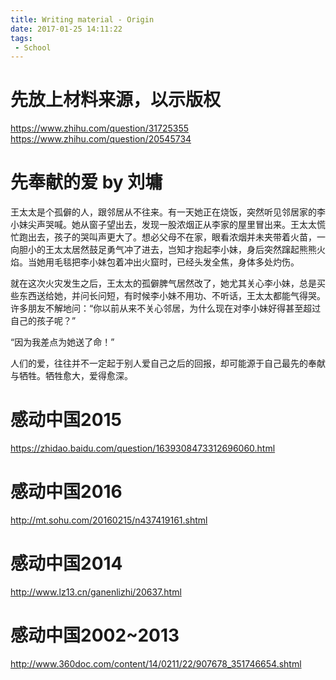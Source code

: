 ```yaml
---
title: Writing material - Origin
date: 2017-01-25 14:11:22
tags:
 - School
---
```


# 先放上材料来源，以示版权

https://www.zhihu.com/question/31725355
https://www.zhihu.com/question/20545734

# 先奉献的爱 by 刘墉

王太太是个孤僻的人，跟邻居从不往来。有一天她正在烧饭，突然听见邻居家的李小妹尖声哭喊。她从窗子望出去，发现一股浓烟正从李家的屋里冒出来。王太太慌忙跑出去，孩子的哭叫声更大了。想必父母不在家，眼看浓烟并未夹带着火苗，一向胆小的王太太居然鼓足勇气冲了进去，岂知才抱起李小妹，身后突然蹿起熊熊火焰。当她用毛毯把李小妹包着冲出火窟时，已经头发全焦，身体多处灼伤。

就在这次火灾发生之后，王太太的孤僻脾气居然改了，她尤其关心李小妹，总是买些东西送给她，并问长问短，有时候李小妹不用功、不听话，王太太都能气得哭。许多朋友不解地问：“你以前从来不关心邻居，为什么现在对李小妹好得甚至超过自己的孩子呢？”

“因为我差点为她送了命！”

人们的爱，往往并不一定起于别人爱自己之后的回报，却可能源于自己最先的奉献与牺牲。牺牲愈大，爱得愈深。

# 感动中国2015

https://zhidao.baidu.com/question/1639308473312696060.html

# 感动中国2016

http://mt.sohu.com/20160215/n437419161.shtml

# 感动中国2014

http://www.lz13.cn/ganenlizhi/20637.html

# 感动中国2002~2013

http://www.360doc.com/content/14/0211/22/907678_351746654.shtml